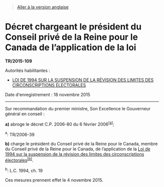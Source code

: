 > [Aller à la version anglaise](/en/Regulations/Statutory%20Instruments/2015/109.md)

# Décret chargeant le président du Conseil privé de la Reine pour le Canada de l’application de la loi

**TR/2015-109**

Autorités habilitantes : 
- [LOI DE 1994 SUR LA SUSPENSION DE LA RÉVISION DES LIMITES DES CIRCONSCRIPTIONS ÉLECTORALES](/fr/Lois/Lois%20du%20Canada/1994/ch.%2019.md)

Date d'enregistrement : 18 novembre 2015

----------

Sur recommandation du premier ministre, Son Excellence le Gouverneur général en conseil :

**a)** abroge le décret C.P. 2006-80 du 6 février 2006<sup><a href='#nbp_81000-3-1133-F_hq_15686'>[a]</a></sup>;

<a name='nbp_81000-3-1133-F_hq_15686'><sup>a</sup></a>: TR/2006-39<br />



**b)** charge le président du Conseil privé de la Reine pour le Canada, membre du Conseil privé de la Reine pour le Canada, de l’application de la [Loi de 1994 sur la suspension de la révision des limites des circonscriptions électorales](/fr/Lois/Lois%20du%20Canada/1994/ch.%2019.md)<sup><a href='#nbp_81000-3-1133-F_hq_15685'>[b]</a></sup>.

<a name='nbp_81000-3-1133-F_hq_15685'><sup>b</sup></a>: L.C. 1994, ch. 19<br />



Ces mesures prennent effet le 4 novembre 2015.


